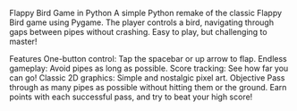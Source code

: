 
Flappy Bird Game in Python
A simple Python remake of the classic Flappy Bird game using Pygame. The player controls a bird, navigating through gaps between pipes without crashing. Easy to play, but challenging to master!

Features
One-button control: Tap the spacebar or up arrow to flap.
Endless gameplay: Avoid pipes as long as possible.
Score tracking: See how far you can go!
Classic 2D graphics: Simple and nostalgic pixel art.
Objective
Pass through as many pipes as possible without hitting them or the ground. Earn points with each successful pass, and try to beat your high score!
